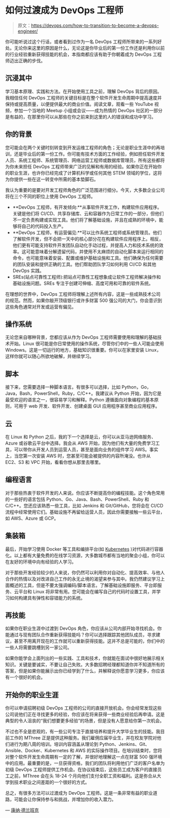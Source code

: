 # 如何过渡成为 DevOps 工程师

> 原文：<https://devops.com/how-to-transition-to-become-a-devops-engineer/>

你可能听说过这个行话，或者看到过作为一名 DevOps 工程师所带来的一系列好处。无论你来这里的原因是什么，无论这是你毕业后的第一份工作还是利用你以前的行业经验重新获得技能的机会，本指南都应该有助于你朝着成为 DevOps 工程师迈出正确的步伐。

## **沉浸其中**

学习基本原理、实践和方法。在开始使用工具之前，理解 DevOps 背后的原因。我相信任何 DevOps 工程师的关键目标是在整个软件开发生命周期中提高速度并保持或提高质量，以便提供最大的商业价值。阅读文章，观看一些 YouTube 视频，参加一个当地的 Meetup 小组或会议——成为热情的 DevOps 社区的一部分是有益的，在那里你可以从那些在你之前来到这里的人的错误和成功中学习。

## **你的背景**

您可能会在两个关键时刻转变到开发运维工程师的角色；无论是职业生涯中的再培训，还是毕业后的第一份工作。你可能有技术方面的工作经验，例如担任软件开发人员、系统工程师、系统管理员、网络运营工程师或数据库管理员，所有这些都将为你未来担任 DevOps 工程师带来广泛的见解和有用的经验。如果你正在开始你的职业生涯，也许你已经完成了计算机科学或任何其他 STEM 领域的学位，这将为你提供一些在这一转变中所需的基本垫脚石。

我认为重要的是要对开发工程师角色的广泛范围进行细分。今天，大多数企业公司将在三个不同的职位上使用 DevOps 工程师。

*   **DevOps 工程师，有开发倾向:**从事软件开发工作，构建软件应用程序。关键是他们将 CI/CD、共享存储库、云和容器作为日常工作的一部分，但他们不一定负责构建或实现工具。他们将了解基础设施，并且在成熟的环境中，能够将自己的代码投入生产。
*   **DevOps 工程师，有运营偏见:**可以比作系统工程师或系统管理员。他们了解软件开发，但不会把一天中的核心部分花在构建软件应用程序上。相反，他们更有可能支持软件开发团队自动化手动过程，并提高人力和技术系统的效率。这可能意味着分解遗留代码，并使用不太麻烦的自动化脚本来运行相同的命令，也可能意味着安装、配置或维护基础设施和工具。他们确保为任何需要的团队安装和提供正确的工具。他们帮助团队学习如何利用 CI/CD 和其他 DevOps 实践。
*   SREs(站点可靠性工程师):把站点可靠性工程想象成让软件工程师解决操作和基础设施问题。SREs 专注于创建可伸缩、高度可用和可靠的软件系统。

在理想的世界中，DevOps 工程师将理解上述所有内容，这是一些成熟技术公司的规范。然而，如果你敲开顶级银行或许多财富 500 强公司的大门，你会意识到这些角色通常对开发或运营有偏见。

## **操作系统**

无论您来自哪种背景，您都应该从作为 DevOps 工程师需要使用和理解的基础技术开始。Linux 很可能是你日常使用的操作系统，尽管你们中的一些人可能会使用 Windows。这是一切运行的地方，基础知识很重要。你可以在家里安装 Linux，这样你就可以随心所欲地破解，并继续学习。

## **脚本**

接下来，您需要选择一种脚本语言。有很多可以选择，比如 Python，Go，Java，Bash，PowerShell，Ruby，C/C++。我建议从 Python 开始，因为它是最受欢迎的语言之一，很容易学习和解释。Python 遵循面向对象编程的基本原则，可用于 web 开发、软件开发、创建桌面 GUI 应用程序甚至商业应用程序。

## **云**

在 Linux 和 Python 之后，我的下一个选择是云，你可以从亚马逊网络服务、Azure 或谷歌云平台中选择。我会从 AWS 开始，因为他们有大量的免费学习工具，可以带你从开发人员到运营人员，甚至是面向业务的组件学习 AWS。事实上，当您第一次安装 AWS 时，您甚至可能会被提供的内容所淹没。也许从 EC2、S3 和 VPC 开始，看看你想从那里去哪里。

## **编程语言**

对于那些热衷于软件开发的人来说。你应该不断提高你的编程技能。这个角色常用的一些好的语言包括 Python、Go、Java、Bash、PowerShell、Ruby 和 C/C++。您还应该熟悉一些工具，比如 Jenkins 和 Git/GitHub，您将会在 CI/CD 流程中经常使用它们。基础设施不再留给运营人员，因此你需要接触一些云平台，如 AWS、Azure 或 GCP。

## **集装箱**

最后，开始学习使用 Docker 等工具和编排平台(如 [Kubernetes](https://devops.com/kubernetes-adoption-are-you-game-for-it/) )对代码进行容器化。以上都有大量免费的在线学习资源，大多数城市都有当地的聚会小组，你可以在友好的环境中向有经验的人学习。

对于那些开发经验较少的人来说，你仍然可以利用你对自动化、提高效率、与他人合作的热情以及对改进自己工作的永无止境的渴望来参与其中。我仍然建议学习上面概述的工具，但是不要太强调编码/脚本语言。了解基础设施即服务、平台即服务、云平台和 Linux 将非常有用。您可能会在编写自己的代码时设置工具，并学习如何构建具有弹性和容错能力的系统。

## **再技能**

如果你在职业生涯中过渡到 DevOps 角色，你应该从公司内部开始寻找机会。你能通过与现有团队合作重新获得技能吗？你可以选择跟踪其他团队成员，寻求建议，甚至不用离开现在的工作就可以重新获得技能。这并不总是可能的，你们中的一些人将需要跳槽到另一家公司。

如果你能学会上面列出的一些实践、工具和技术，你就能在面试中很好地展示相关知识。关键是要诚实，不要让自己失败。大多数招聘经理都知道你并不知道所有的答案，但是如果你能展示出你已经学到了什么，并解释说你愿意学习更多，你应该有一个很好的机会。

## **开始你的职业生涯**

你可以申请招聘初级 DevOps 工程师的公司的直接开放机会。你会经常发现这些公司说他们正在寻找更多的经验，你应该在将来获得一些商业经验后再申请。这是典型的令人沮丧的“我们想要更多经验”的场景，但是没有人愿意给你第一次机会。

不过也不全是悲观的，有一些公司专注于直接培养和提升大学毕业生的技能。我目前工作的 MThree 正是提供这种服务。我们雇佣应届毕业生，并在校友学院对他们进行为期八周的培训。培训内容涵盖从理论到 Python、Jenkins、Git、Ansible、Docker、Kubernetes 和 AWS 的实际操作项目。在培训结束时，您将对整个软件开发生命周期有一定的了解，并很好地理解这一点在财富 500 强环境中的应用。最重要的是，一旦获得资格，我们的团队将利用他们广泛的客户名单为初级 DevOps 工程师提供工作机会。在协议结束后，这些员工成为客户的直接员工之前，MThree 会在头 18-24 个月向他们支付全职工资和福利。这是弥合从大学到技术职业之间差距的一个很好的方式。

总之，有很多方法可以过渡成为 DevOps 工程师。这是一条非常有益的职业道路，可能会让你保持参与和挑战，并增加你的收入潜力。

— [康纳·德兰班克](https://devops.com/author/conor-delanbaque/)